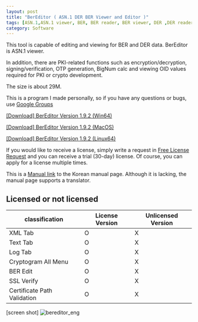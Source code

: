 ```yaml
---
layout: post
title: "BerEditor ( ASN.1 DER BER Viewer and Editor )"
tags: [ASN.1,ASN.1 viewer, BER, BER reader, BER viewer, DER ,DER reader, BigNum Calc]
category: Software
---
```

This tool is capable of editing  and viewing for BER and DER  data.
BerEditor is ASN.1 viewer.


In addition, there are PKI-related functions such as encryption/decryption, signing/verification, OTP generation, BigNum calc and viewing OID values required for PKI or crypto development.

The size is about 29M.

This is a program I made personally, so if you have any questions or bugs, use [Google Groups]( https://groups.google.com/g/bereditor, "Google Groups" )

[[Download] BerEditor Version 1.9.2 (Win64)]( https://jykim74.github.io/msi/BerEditor-enV192.msi "BerEditor" )

[[Download] BerEditor Version 1.9.2 (MacOS)]( https://jykim74.github.io/dmg/BerEditorV192.dmg "BerEditor" )

[[Download] BerEditor Version 1.9.2 (Linux64)]( https://jykim74.github.io/zip/BerEditorV192.zip "BerEditor" )

If you would like to receive a license, simply write a request in [Free License Request](https::/jykim7.mycafe24.com/user_reg.php) and you can receive a trial (30-day) license.
Of course, you can apply for a license multiple times.

This is a [Manual link]( https://jykim74.tistory.com/category/Manual/BerEditor "BerEditor Manual")  to the Korean manual page.
Although it is lacking, the manual page supports a translator.

## Licensed or not licensed

|classification|License Version|Unlicensed Version|
|---|---|---|
|XML Tab| O | X |
|Text Tab | O | X |
| Log Tab | O | X |
| Cryptogram All Menu | O | X |
| BER Edit | O | X |
| SSL Verify | O | X |
| Certificate Path Validation | O | X |



[screen shot]
![bereditor_eng](https://user-images.githubusercontent.com/23622335/231694027-2c105393-a052-4008-a5d9-082437ce1744.png)
